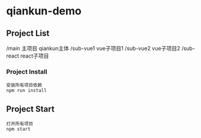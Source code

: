 # qiankun-demo

## Project List
/main 主项目 qiankun主体
/sub-vue1 vue子项目1
/sub-vue2 vue子项目2
/sub-react react子项目


### Project Install
```
安装所有项目依赖
npm run install
```

## Project Start
```
打开所有项目
npm start
```
